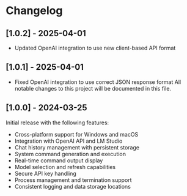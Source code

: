 # Changelog


## [1.0.2] - 2025-04-01

- Updated OpenAI integration to use new client-based API format

## [1.0.1] - 2025-04-01

- Fixed OpenAI integration to use correct JSON response format
All notable changes to this project will be documented in this file.

## [1.0.0] - 2024-03-25

Initial release with the following features:

- Cross-platform support for Windows and macOS
- Integration with OpenAI API and LM Studio
- Chat history management with persistent storage
- System command generation and execution
- Real-time command output display
- Model selection and refresh capabilities
- Secure API key handling
- Process management and termination support
- Consistent logging and data storage locations 